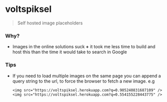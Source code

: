 # voltspiksel
> Self hosted image placeholders

### Why?
- Images in the online solutions suck **+** it took me less time to build and host this than the time it would take to search in Google

### Tips
- If you need to load multiple images on the same page you can append a query string to the url, to force the browser to fetch a new image. e.g 
  ```
  <img src="https://voltspiksel.herokuapp.com?q=0.905240831687109" />
  <img src="https://voltspiksel.herokuapp.com?q=0.554155228443775" />
  ```
